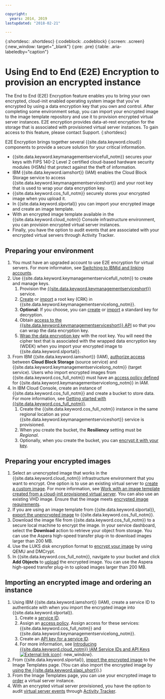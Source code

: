 ```yaml
---

copyright:
  years: 2014, 2019
lastupdated: "2018-02-21"

---
```


{:shortdesc: .shortdesc}
{:codeblock: .codeblock}
{:screen: .screen}
{:new_window: target="_blank"}
{:pre: .pre}
{:table: .aria-labeledby="caption"}


# Using End to End (E2E) Encryption to provision an encrypted instance 

The End to End (E2E) Encryption feature enables you to bring your own encrypted, cloud-init enabled operating system image that you've encrypted by using a data encryption key that you own and control. After completing some environment setup, you can import your encrypted image to the image template repository and use it to provision encrypted virtual server instances. E2E encryption provides data-at-rest encryption for the storage that is associated with provisioned virtual server instances. To gain access to this feature, please contact Support.
{:shortdesc}

E2E Encryption brings together several {{site.data.keyword.cloud}} components to provide a secure solution for your critical information.

* {{site.data.keyword.keymanagementservicefull_notm}} secures your keys with FIPS 140-2 Level 2 certified cloud-based hardware security modules (HSMs) that protect against the theft of information. 
* IBM {{site.data.keyword.iamshort}} (IAM) enables the Cloud Block Storage service to access {{site.data.keyword.keymanagementserviceshort}} and your root key that is used to wrap your data encryption key.
* {{site.data.keyword.cos_full_notm}} securely stores your encrypted image when you upload it. 
* In {{site.data.keyword.slportal}} you can import your encrypted image and create an image template. 
* With an encrypted image template available in the {{site.data.keyword.cloud_notm}} Console infrastructure environment, you can provision encrypted virtual server instances.
* Finally, you have the option to audit events that are associated with your encrypted virtual servers through Activity Tracker.

## Preparing your environment

1. You must have an upgraded account to use E2E encryption for virtual servers. For more informaton, see [Switching to IBMid and linking accounts](/docs/account/softlayerlink.html). 
2. Use {{site.data.keyword.keymanagementservicefull_notm}} to create and manage keys.
      1. Provision the [{{site.data.keyword.keymanagementserviceshort}}](/docs/services/key-protect/provision.html#provision) service. 
      2. [Create](/docs/services/key-protect/create-root-keys.html#create-root-keys) or [import](/docs/services/key-protect/import-root-keys.html#import-root-keys) a root key (CRK) in {{site.data.keyword.keymanagementservicelong_notm}}.
      3. **Optional**: If you choose, you can [create](/docs/services/key-protect/create-standard-keys.html#create-standard-keys) or [import](/docs/services/key-protect/import-standard-keys.html#import-standard-keys) a standard key for decryption. 
      4. Obtain [access to the {{site.data.keyword.keymanagementserviceshort}} API](/docs/services/key-protect?topic=key-protect-set-up-api#set-up-api) so that you can wrap the data encryption key.
      5. [Wrap the data encryption key](/docs/services/key-protect/wrap-keys.html#wrap-keys) with the root key. You will need the cipher text that is associated with the wrapped data encryption key (WDEK) when you import your encrypted image to {{site.data.keyword.slportal}}.
3. From IBM {{site.data.keyword.iamshort}} (IAM), [authorize access](/docs/iam/authorizations.html#create-an-authorization) between **Cloud Block Storage** (source service) and {{site.data.keyword.keymanagementservicelong_notm}} (target service). Users who import encrypted images from {{site.data.keyword.cos_full_notm}} must have an [access policy defined](/docs/iam/users_roles.html) for {{site.data.keyword.keymanagementservicelong_notm}} in IAM. 
4. In IBM Cloud Console, create  an instance of {{site.data.keyword.cos_full_notm}} and create a bucket to store data. For more information, see [Getting started with {{site.data.keyword.cos_full_notm}}](/docs/services/cloud-object-storage/getting-started.html#getting-started-console-). 
      1. Create the {{site.data.keyword.cos_full_notm}} instance in the same regional location as your {{site.data.keyword.keymanagementserviceshort}} service is provisioned. 
      2. When you create the bucket, the **Resiliency** setting must be _Regional_. 
      3. Optionally, when you create the bucket, you can [encrypt it with your key](/docs/services/cloud-object-storage/basics/encryption.html#sse-kp).   
 
## Preparing your encrypted images
 
1. Select an unencrypted image that works in the {{site.data.keyword.cloud_notm}} infrastructure environment that you want to encrypt. One option is to use an existing virtual server to [create a custom image](/docs/infrastructure/image-templates/create-standard-image.html). For more information, see [Work with an image template created from a cloud-init provisioned virtual server](/docs/infrastructure/image-templates/image_cloud-init.html#work-with-a-standard-image-created-from-a-cloud-init-provisioned-virtual-server). You can also use an existing VHD image. Ensure that the image meets [encrypted image requirements](/docs/infrastructure/image-templates/create-encrypted-image.html#encrypted-image-reqs). 
2. If you are using an image template from {{site.data.keyword.slportal}}, [export the unencrypted image](/docs/infrastructure/image-templates/export-image-ibm-cos.html) to {{site.data.keyword.cos_full_notm}}.
3. Download the image file from {{site.data.keyword.cos_full_notm}} to a secure local machine to encrypt the image. In your service dashboard, select the **Download** action to retrieve your object from storage. You can use the Aspera high-speed transfer plug-in to download images larger than 200 MB.
4. Use the LUKS disk encryption format to [encrypt your image](/docs/infrastructure/image-templates/create-encrypted-image.html#luks-disk-encryption) by using QEMU and DMCrypt. 
5. In {{site.data.keyword.cos_full_notm}}, navigate to your bucket and click **Add Objects** to [upload](/docs/services/cloud-object-storage/basics/upload.html#uploading-data) the encrypted image. You can use the Aspera high-speed transfer plug-in to upload images larger than 200 MB.
 
## Importing an encrypted image and ordering an instance 
 
1. Using IBM {{site.data.keyword.iamshort}} (IAM), create a service ID to authenticate with when you import the encrypted image into {{site.data.keyword.slportal}}. 
      1. Create a [service ID](/docs/iam/serviceid.html#serviceids).
      2. Assign an [access policy](/docs/iam/serviceidaccess.html#serviceidpolicy). Assign access for these services: {{site.data.keyword.cos_full_notm}} and {{site.data.keyword.keymanagementservicelong_notm}}.
      3. Create an [API key for a service ID](/docs/iam/serviceid_keys.html#creating-an-api-key-for-a-service-id).
      4. For more information, see [Introducing {{site.data.keyword.cloud_notm}} IAM Service IDs and API Keys ![External link icon](../../icons/launch-glyph.svg "External link icon")](https://www.ibm.com/blogs/bluemix/2017/10/introducing-ibm-cloud-iam-service-ids-api-keys/){: new_window}.
2. From {{site.data.keyword.slportal}}, [import the encrypted image](/docs/infrastructure/image-templates/import-image.html#import-icos) to the Image Templates page. (You can also import the encrypted image by [using the {{site.data.keyword.slapi_short}}](/docs/infrastructure/image-templates/import-encrypted-image-api.html).)
3. From the Image Templates page, you can use your encrypted image to [order](/docs/infrastructure/image-templates/order-vsi-from-image-template.html) a virtual server instance. 
4. With an encrypted virtual server provisioned, you have the option to audit [virtual server events](/docs/vsi/vsi_activity_tracker_events.html#at_events) through [Activity Tracker](/docs/services/cloud-activity-tracker/activity_tracker_ov.html). 

